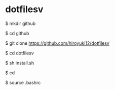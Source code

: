 # dotfilesv

$ mkdir github

$ cd github

$ git clone https://github.com/hiroyuki12/dotfilesv

$ cd dotfilesv

$ sh install.sh

$ cd

$ source .bashrc
